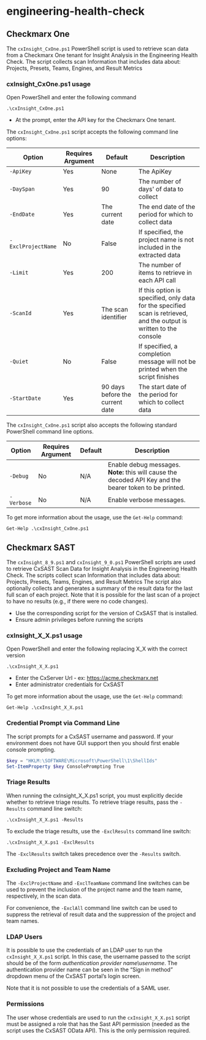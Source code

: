# engineering-health-check

## Checkmarx One

The `cxInsight_CxOne.ps1` PowerShell script is used to retrieve scan data from a Checkmarx One tenant for Insight Analysis in the Engineering Health Check.
The script collects scan Information that includes data about: Projects, Presets, Teams, Engines, and Result Metrics

### cxInsight_CxOne.ps1 usage

Open PowerShell and enter the following command
```
.\cxInsight_CxOne.ps1
```

* At the prompt, enter the API key for the Checkmarx One tenant.

The `cxInsight_CxOne.ps1` script accepts the following command line options:

| Option | Requires Argument | Default | Description |
|--------|-------------------|---------|-------------|
| `-ApiKey` | Yes | None | The ApiKey |
| `-DaySpan` | Yes | 90 |The number of days' of data to collect |
| `-EndDate` | Yes | The current date | The end date of the period for which to collect data |
| `-ExclProjectName` | No | False | If specified, the project name is not included in the extracted data |
| `-Limit` | Yes | 200 | The number of items to retrieve in each API call |
| `-ScanId` | Yes | The scan identifier | If this option is specified, only data for the specified scan is retrieved, and the output is written to the console |
| `-Quiet` | No | False | If specified, a completion message will not be printed when the script finishes |
| `-StartDate` | Yes | 90 days before the current date | The start date of the period for which to collect data |

The `cxInsight_CxOne.ps1` script also accepts the following standard PowerShell command line options.

| Option | Requires Argument | Default | Description |
|--------|-------------------|---------|-------------|
| `-Debug` | No | N/A | Enable debug messages. **Note:** this will cause the decoded API Key and the bearer token to be printed. |
| `-Verbose` | No | N/A | Enable verbose messages. |

To get more information about the usage, use the `Get-Help` command:
```
Get-Help .\cxInsight_CxOne.ps1
```

## Checkmarx SAST

The `cxInsight_8_9.ps1` and `cxInsight_9_0.ps1` PowerShell scripts are used to retrieve CxSAST Scan Data for Insight Analysis in the Engineering Health Check.
The scripts collect scan Information that includes data about: Projects, Presets, Teams, Engines, and Result Metrics
The script also optionally collects and generates a summary of the result data for the last full scan of each project. Note that it is possible for the last scan of a project to have no results (e.g., if there were no code changes).

* Use the corresponding script for the version of CxSAST that is installed.
* Ensure admin privileges before running the scripts


### cxInsight_X_X.ps1 usage
Open PowerShell and enter the following replacing X_X with the correct version
```
.\cxInsight_X_X.ps1
```
* Enter the CxServer Url - ex: https://acme.checkmarx.net
* Enter administrator credentials for CxSAST

To get more information about the usage, use the `Get-Help` command:
```
Get-Help .\cxInsight_X_X.ps1
```

### Credential Prompt via Command Line

The script prompts for a CxSAST username and password. If your environment does not have GUI support then you should first enable console prompting.

```powershell
$key = "HKLM:\SOFTWARE\Microsoft\PowerShell\1\ShellIds"
Set-ItemProperty $key ConsolePrompting True
```

### Triage Results

When running the cxInsight_X_X.ps1 script, you must explicitly decide whether to retrieve triage results. To retrieve triage results, pass the `-Results` command line switch:

```
.\cxInsight_X_X.ps1 -Results
```

To exclude the triage results, use the `-ExclResults` command line switch:

```
.\cxInsight_X_X.ps1 -ExclResults
```

The `-ExclResults` switch takes precedence over the `-Results` switch.

### Excluding Project and Team Name

The `-ExclProjectName` and `-ExclTeamName` command line switches can be used to prevent the inclusion of the project name and the team name, respectively, in the scan data.

For convenience, the `-ExclAll` command line switch can be used to suppress the retrieval of result data and the suppression of the project and team names.

### LDAP Users

It is possible to use the credentials of an LDAP user to run the `cxInsight_X_X.ps1` script. In this case, the username passed to the script should be of the form *authentication provider name\username*. The authentication provider name can be seen in the “Sign in method” dropdown menu of the CxSAST portal’s login screen.

Note that it is not possible to use the credentials of a SAML user.

### Permissions

The user whose credentials are used to run the `cxInsight_X_X.ps1` script must be assigned a role that has the Sast API permission (needed as the script uses the CxSAST OData API). This is the only permission required.
